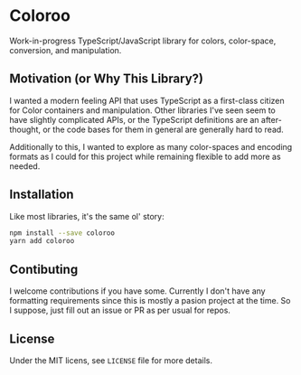# Coloroo

Work-in-progress TypeScript/JavaScript library for colors, color-space, conversion, and manipulation.

## Motivation (or Why This Library?)

I wanted a modern feeling API that uses TypeScript as a first-class citizen for Color
containers and manipulation. Other libraries I've seen seem to have slightly complicated APIs, or the TypeScript definitions are an after-thought, or the code bases for them in general are generally hard to read.

Additionally to this, I wanted to explore as many color-spaces and encoding formats as
I could for this project while remaining flexible to add more as needed.

## Installation

Like most libraries, it's the same ol' story:

```bash
npm install --save coloroo
yarn add coloroo
```

## Contibuting

I welcome contributions if you have some. Currently I don't have any formatting requirements since this is mostly a pasion project at the time. So I suppose, just fill out an issue or PR as per usual for repos.

## License

Under the MIT licens, see `LICENSE` file for more details.

